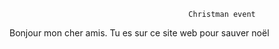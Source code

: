                                             Christman event

Bonjour mon cher amis. Tu es sur ce site web pour sauver noël

